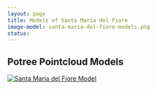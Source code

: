 ```yaml
---
layout: page
title: Models of Santa Maria del Fiore
image-model: santa-maria-del-fiore-models.png
status: 
---
```

  <article>
     <h2>Potree Pointcloud Models</h2>
 <p>
  <a href="http://3d.wlu.edu/v20/duomo.html" title="Redirect to Santa Maria del Fiore Model">
    <img src="santa-maria-del-fiore-models.png" alt="Santa Maria del Fiore Model" />
  </a>
</p>
     
